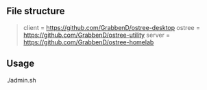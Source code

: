 ## File structure

> client = https://github.com/GrabbenD/ostree-desktop
> ostree = https://github.com/GrabbenD/ostree-utility
> server = https://github.com/GrabbenD/ostree-homelab

## Usage

./admin.sh
